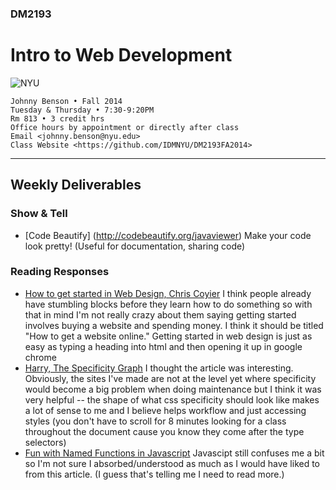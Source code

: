 ### DM2193

# Intro to Web Development

![NYU](http://j-hnnybens-n.com/capture/imami.png)

    Johnny Benson • Fall 2014
    Tuesday & Thursday • 7:30-9:20PM
    Rm 813 • 3 credit hrs
    Office hours by appointment or directly after class
    Email <johnny.benson@nyu.edu>
    Class Website <https://github.com/IDMNYU/DM2193FA2014>

---

## Weekly Deliverables

### Show & Tell
* [Code Beautify] (http://codebeautify.org/javaviewer)
	Make your code look pretty! (Useful for documentation, sharing code)

### Reading Responses
* [How to get started in Web Design, Chris Coyier](http://css-tricks.com/get-started-web-design/)
	I think people already have stumbling blocks before they learn how to do something so with that in mind I'm not really crazy about them saying getting started involves buying a website and spending money. I think it should be titled "How to get a website online." Getting started in web design is just as easy as typing a heading into html and then opening it up in google chrome
* [Harry, The Specificity Graph](http://csswizardry.com/2014/10/the-specificity-graph/)
	I thought the article was interesting. Obviously, the sites I've made are not at the level yet where specificity would become a big problem when doing maintenance but I think it was very helpful -- the shape of what css specificity should look like makes a lot of sense to me and I believe helps workflow and just accessing styles (you don't have to scroll for 8 minutes looking for a class throughout the document cause you know they come after the type selectors)
* [Fun with Named Functions in Javascript](http://raganwald.com/2014/10/24/fun-with-named-functions.html)
	Javascipt still confuses me a bit so I'm not sure I absorbed/understood as much as I would have liked to from this article. (I guess that's telling me I need to read more.)